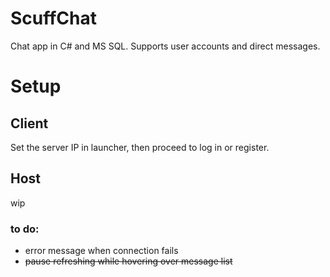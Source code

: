 # ScuffChat
Chat app in C# and MS SQL. Supports user accounts and direct messages.

# Setup

## Client
Set the server IP in launcher, then proceed to log in or register.

## Host
wip


### to do:
- error message when connection fails
- ~~pause refreshing while hovering over message list~~
